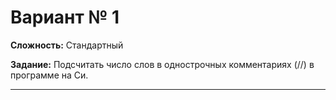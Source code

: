 # Вариант № 1
**Сложность:** Стандартный

**Задание:**  Подсчитать число слов в однострочных комментариях (//) в программе на Си.

---